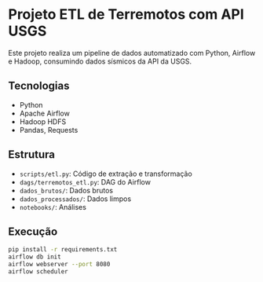 # Projeto ETL de Terremotos com API USGS

Este projeto realiza um pipeline de dados automatizado com Python, Airflow e Hadoop, consumindo dados sísmicos da API da USGS.

## Tecnologias

- Python
- Apache Airflow
- Hadoop HDFS
- Pandas, Requests

## Estrutura

- `scripts/etl.py`: Código de extração e transformação
- `dags/terremotos_etl.py`: DAG do Airflow
- `dados_brutos/`: Dados brutos
- `dados_processados/`: Dados limpos
- `notebooks/`: Análises

## Execução

```bash
pip install -r requirements.txt
airflow db init
airflow webserver --port 8080
airflow scheduler
```
